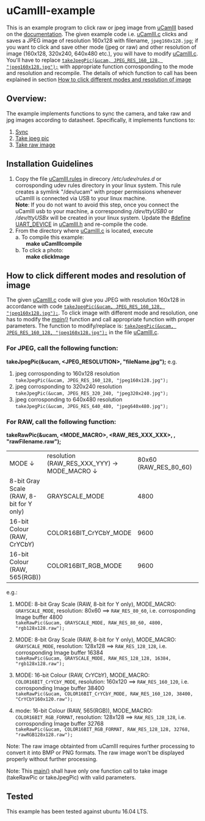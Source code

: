 # uCamIII-example
This is an example program to click raw or jpeg image from [uCamIII](https://4dsystems.com.au/ucam-iii) based on the [documentation](https://github.com/nsstc-uae/uCamIII-example/blob/main/uCAM-III_datasheet_R_1_0-1100457.pdf). The given example code i.e. [uCamIII.c](https://github.com/nsstc-uae/uCamIII-example/blob/main/uCamIII.c) clicks and saves a JPEG image of resolution 160x128 with filename, `jpeg160x128.jpg`; if you want to click and save other mode (jpeg or raw) and other resolution of image (160x128, 320x240, 640x480 etc.), you will have to modify [uCamIII.c](https://github.com/nsstc-uae/uCamIII-example/blob/main/uCamIII.c). You'll have to replace [`takeJpegPic(&ucam, JPEG_RES_160_128, "jpeg160x128.jpg");`](https://github.com/nsstc-uae/uCamIII-example/blob/main/uCamIII.c#L42) with appropriate function corrosponding to the mode and resolution and recompile. The details of which function to call has been explained in section [How to click different modes and resolution of image](https://github.com/nsstc-uae/uCamIII-example#how-to-click-different-modes-and-resolution-of-image)

## Overview:
The example implements functions to sync the camera, and take raw and jpg images according to datasheet. Specifically, it implements functions to:
1. [Sync](https://github.com/nsstc-uae/uCamIII-example/blob/main/uCamIII.c#L95)  
2. [Take jpeg pic](https://github.com/nsstc-uae/uCamIII-example/blob/main/uCamIII.c#L147) 
3. [Take raw image](https://github.com/nsstc-uae/uCamIII-example/blob/main/uCamIII.c#L255) 

## Installation Guidelines 
1. Copy the file [uCamIII.rules](https://github.com/nsstc-uae/uCamIII-example/blob/main/uCamIII.rules) in direcory */etc/udev/rules.d* or corrosponding udev rules directory in your linux system. This rule creates a symlink "/dev/ucam" with proper permissions whenever uCamIII is connected via USB to your linux machine.  
**Note**: If you do not want to avoid this step, once you connect the uCamIII usb to your machine, a corresponding */dev/ttyUSB0* or */dev/ttyUSBx* will be created in your linux system. Update the  [#define UART_DEVICE](https://github.com/nsstc-uae/uCamIII-example/blob/main/include/uCamIII.h#L39) in [uCamIII.h](https://github.com/nsstc-uae/uCamIII-example/blob/main/include/uCamIII.h) and re-compile the code.   
2. From the directory where [uCamIII.c](https://github.com/nsstc-uae/uCamIII-example/blob/main/uCamIII.c) is located, execute  
a. To compile this example:   
&nbsp;&nbsp;&nbsp;&nbsp;&nbsp;&nbsp; **make uCamIIIcompile**  
b. To click a photo:  
&nbsp;&nbsp;&nbsp;&nbsp;&nbsp;&nbsp; **make clickImage**  
  
## How to click different modes and resolution of image
The given [uCamIII.c](https://github.com/nsstc-uae/uCamIII-example/blob/main/uCamIII.c) code will give you JPEG with resolution 160x128 in accordance with code [`takeJpegPic(&ucam, JPEG_RES_160_128, "jpeg160x128.jpg");`](https://github.com/nsstc-uae/uCamIII-example/blob/main/uCamIII.c#L42). To click image with different mode and resolution, one has to modify the [*main()*](https://github.com/nsstc-uae/uCamIII-example/blob/main/uCamIII.c#L17) function and call appropriate function with proper parameters. The function to modify/replace is: [`takeJpegPic(&ucam, JPEG_RES_160_128, "jpeg160x128.jpg");`](https://github.com/nsstc-uae/uCamIII-example/blob/main/uCamIII.c#L42) in the file [uCamIII.c](https://github.com/nsstc-uae/uCamIII-example/blob/main/uCamIII.c).  

### For JPEG, call the following function:  
**takeJpegPic(&ucam, <JPEG_RESOLUTION>, "fileName.jpg");**
e.g.   
1. jpeg corrosponding to 160x128 resolution  
`takeJpegPic(&ucam, JPEG_RES_160_128, "jpeg160x128.jpg");`   
2. jpeg corrosponding to 320x240 resolution  
`takeJpegPic(&ucam, JPEG_RES_320_240, "jpeg320x240.jpg");`   
3. jpeg corrosponding to 640x480 resolution   
`takeJpegPic(&ucam, JPEG_RES_640_480, "jpeg640x480.jpg");`    

### For RAW, call the following function:    
**takeRawPic(&ucam, <MODE_MACRO>, <RAW_RES_XXX_XXX>, <BUFFER SIZE CORROSPONDING TO MODE_MACRO AND RAW_RES_XXX_YYY>, "rawFilename.raw");**

<table>
	<tbody>
		<tr>
			<td> MODE ↓ </td>
			<td> resolution (RAW_RES_XXX_YYY) →  MODE_MACRO ↓ </td>			
			<td>80x60 (RAW_RES_80_60)</td>
			<td>160x120 (RAW_RES_160_120)</td>
			<td>128x128 (RAW_RES_128_128) </td>
			<td>128x96 (RAW_RES_128_90)</td>
		</tr>
		<tr>
			<td> 8-bit Gray Scale (RAW, 8-bit for Y only) </td>
			<td> GRAYSCALE_MODE </td>
			<td>4800</td>
			<td>19200</td>
			<td>16384</td>
			<td>12288</td>
		</tr>
		<tr>
			<td> 16-bit Colour (RAW, CrYCbY) </td>
			<td>  COLOR16BIT_CrYCbY_MODE  </td>
			<td>9600</td>
			<td>38400</td>
			<td>32768</td>
			<td>24576</td>
		</tr>
		<tr>
			<td> 16-bit Colour (RAW, 565(RGB)) </td>
			<td> COLOR16BIT_RGB_MODE  </td>			
			<td>9600</td>
			<td>38400</td>
			<td>32768</td>
			<td>24576</td>
		</tr>
	</tbody>
</table>

e.g.: 
1. MODE: 8-bit Gray Scale (RAW, 8-bit for Y only), MODE_MACRO: `GRAYSCALE_MODE`, resolution: 80x60 ==> `RAW_RES_80_60`, i.e. corrosponding Image buffer 4800   
`takeRawPic(&ucam, GRAYSCALE_MODE, RAW_RES_80_60, 4800, "rgb128x128.raw");`  

2. MODE: 8-bit Gray Scale (RAW, 8-bit for Y only), MODE_MACRO: `GRAYSCALE_MODE`, resolution: 128x128 ==> `RAW_RES_128_128`, i.e. corrosponding Image buffer 16384   
`takeRawPic(&ucam, GRAYSCALE_MODE, RAW_RES_128_128, 16384, "rgb128x128.raw");`       

3. MODE: 16-bit Colour (RAW, CrYCbY), MODE_MACRO: `COLOR16BIT_CrYCbY_MODE`, resolution: 160x120 ==> `RAW_RES_160_120`, i.e. corrosponding Image buffer 38400   
`takeRawPic(&ucam, COLOR16BIT_CrYCbY_MODE, RAW_RES_160_120, 38400, "CrYCbY160x120.raw");`  

4. mode: 16-bit Colour (RAW, 565(RGB)), MODE_MACRO: `COLOR16BIT_RGB_FORMAT`, resolution: 128x128 ==> `RAW_RES_128_128`, i.e. corrosponding Image buffer 32768    
`takeRawPic(&ucam, COLOR16BIT_RGB_FORMAT, RAW_RES_128_128, 32768, "rawRGB128x128.raw");` 

Note: The raw image obtainted from uCamIII requires further processing to convert it into BMP or PNG formats. The raw image won't be displayed properly without further processing.

Note: This [main()](https://github.com/nsstc-uae/uCamIII-example/blob/main/uCamIII.c#L17) shall have only one function call to take image (takeRawPic or takeJpegPic) with valid parameters. 

## Tested
This example has been tested against ubuntu 16.04 LTS.
